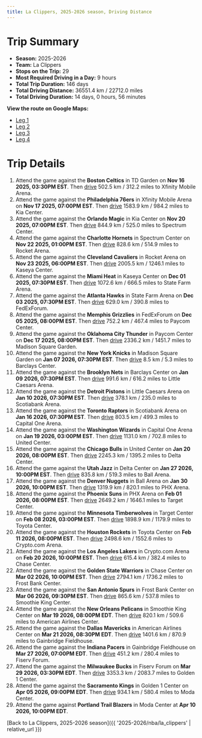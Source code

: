 ```yaml
---
title: La Clippers, 2025-2026 season, Driving Distance
---
```


# Trip Summary
- **Season:** 2025-2026
- **Team:** La Clippers
- **Stops on the Trip:** 29
- **Most Required Driving in a Day:** 9 hours
- **Total Trip Duration:** 146 days
- **Total Driving Distance:** 36551.4 km / 22712.0 miles
- **Total Driving Duration:** 14 days, 0 hours, 56 minutes

**View the route on Google Maps:**
- [Leg 1](https://www.google.com/maps/dir/TD+Garden+Boston+MA/Xfinity+Mobile+Arena+Philadelphia+PA/Kia+Center+Orlando+FL/Spectrum+Center+Charlotte+NC/Rocket+Arena+Cleveland+OH/Kaseya+Center+Miami+FL/State+Farm+Arena+Atlanta+GA/FedExForum+Memphis+TN/Paycom+Center+Oklahoma+City+OK/Madison+Square+Garden+New+York+NY)
- [Leg 2](https://www.google.com/maps/dir/Madison+Square+Garden+New+York+NY/Barclays+Center+Brooklyn+NY/Little+Caesars+Arena+Detroit+MI/Scotiabank+Arena+Toronto+ON/Capital+One+Arena+Washington+DC/United+Center+Chicago+IL/Delta+Center+Salt+Lake+City+UT/Ball+Arena+Denver+CO/PHX+Arena+Phoenix+AZ/Target+Center+Minneapolis+MN)
- [Leg 3](https://www.google.com/maps/dir/Target+Center+Minneapolis+MN/Toyota+Center+Houston+TX/Crypto.com+Arena+Los+Angeles+CA/Chase+Center+San+Francisco+CA/Frost+Bank+Center+San+Antonio+TX/Smoothie+King+Center+New+Orleans+LA/American+Airlines+Center+Dallas+TX/Gainbridge+Fieldhouse+Indianapolis+IN/Fiserv+Forum+Milwaukee+WI/Golden+1+Center+Sacramento+CA)
- [Leg 4](https://www.google.com/maps/dir/Golden+1+Center+Sacramento+CA/Moda+Center+Portland+OR)

# Trip Details
1. Attend the game against the **Boston Celtics** in TD Garden on **Nov 16 2025, 03:30PM EST**. Then [drive](https://www.google.com/maps/dir/TD+Garden+Boston+MA/Xfinity+Mobile+Arena+Philadelphia+PA) 502.5 km / 312.2 miles to Xfinity Mobile Arena.
2. Attend the game against the **Philadelphia 76ers** in Xfinity Mobile Arena on **Nov 17 2025, 07:00PM EST**. Then [drive](https://www.google.com/maps/dir/Xfinity+Mobile+Arena+Philadelphia+PA/Kia+Center+Orlando+FL) 1583.9 km / 984.2 miles to Kia Center.
3. Attend the game against the **Orlando Magic** in Kia Center on **Nov 20 2025, 07:00PM EST**. Then [drive](https://www.google.com/maps/dir/Kia+Center+Orlando+FL/Spectrum+Center+Charlotte+NC) 844.9 km / 525.0 miles to Spectrum Center.
4. Attend the game against the **Charlotte Hornets** in Spectrum Center on **Nov 22 2025, 01:00PM EST**. Then [drive](https://www.google.com/maps/dir/Spectrum+Center+Charlotte+NC/Rocket+Arena+Cleveland+OH) 828.6 km / 514.9 miles to Rocket Arena.
5. Attend the game against the **Cleveland Cavaliers** in Rocket Arena on **Nov 23 2025, 06:00PM EST**. Then [drive](https://www.google.com/maps/dir/Rocket+Arena+Cleveland+OH/Kaseya+Center+Miami+FL) 2005.5 km / 1246.1 miles to Kaseya Center.
6. Attend the game against the **Miami Heat** in Kaseya Center on **Dec 01 2025, 07:30PM EST**. Then [drive](https://www.google.com/maps/dir/Kaseya+Center+Miami+FL/State+Farm+Arena+Atlanta+GA) 1072.6 km / 666.5 miles to State Farm Arena.
7. Attend the game against the **Atlanta Hawks** in State Farm Arena on **Dec 03 2025, 07:30PM EST**. Then [drive](https://www.google.com/maps/dir/State+Farm+Arena+Atlanta+GA/FedExForum+Memphis+TN) 629.0 km / 390.8 miles to FedExForum.
8. Attend the game against the **Memphis Grizzlies** in FedExForum on **Dec 05 2025, 08:00PM EST**. Then [drive](https://www.google.com/maps/dir/FedExForum+Memphis+TN/Paycom+Center+Oklahoma+City+OK) 752.2 km / 467.4 miles to Paycom Center.
9. Attend the game against the **Oklahoma City Thunder** in Paycom Center on **Dec 17 2025, 08:00PM EST**. Then [drive](https://www.google.com/maps/dir/Paycom+Center+Oklahoma+City+OK/Madison+Square+Garden+New+York+NY) 2336.2 km / 1451.7 miles to Madison Square Garden.
10. Attend the game against the **New York Knicks** in Madison Square Garden on **Jan 07 2026, 07:30PM EST**. Then [drive](https://www.google.com/maps/dir/Madison+Square+Garden+New+York+NY/Barclays+Center+Brooklyn+NY) 8.5 km / 5.3 miles to Barclays Center.
11. Attend the game against the **Brooklyn Nets** in Barclays Center on **Jan 09 2026, 07:30PM EST**. Then [drive](https://www.google.com/maps/dir/Barclays+Center+Brooklyn+NY/Little+Caesars+Arena+Detroit+MI) 991.6 km / 616.2 miles to Little Caesars Arena.
12. Attend the game against the **Detroit Pistons** in Little Caesars Arena on **Jan 10 2026, 07:30PM EST**. Then [drive](https://www.google.com/maps/dir/Little+Caesars+Arena+Detroit+MI/Scotiabank+Arena+Toronto+ON) 378.1 km / 235.0 miles to Scotiabank Arena.
13. Attend the game against the **Toronto Raptors** in Scotiabank Arena on **Jan 16 2026, 07:30PM EST**. Then [drive](https://www.google.com/maps/dir/Scotiabank+Arena+Toronto+ON/Capital+One+Arena+Washington+DC) 803.5 km / 499.3 miles to Capital One Arena.
14. Attend the game against the **Washington Wizards** in Capital One Arena on **Jan 19 2026, 03:00PM EST**. Then [drive](https://www.google.com/maps/dir/Capital+One+Arena+Washington+DC/United+Center+Chicago+IL) 1131.0 km / 702.8 miles to United Center.
15. Attend the game against the **Chicago Bulls** in United Center on **Jan 20 2026, 08:00PM EST**. Then [drive](https://www.google.com/maps/dir/United+Center+Chicago+IL/Delta+Center+Salt+Lake+City+UT) 2245.3 km / 1395.2 miles to Delta Center.
16. Attend the game against the **Utah Jazz** in Delta Center on **Jan 27 2026, 10:00PM EST**. Then [drive](https://www.google.com/maps/dir/Delta+Center+Salt+Lake+City+UT/Ball+Arena+Denver+CO) 835.8 km / 519.3 miles to Ball Arena.
17. Attend the game against the **Denver Nuggets** in Ball Arena on **Jan 30 2026, 10:00PM EST**. Then [drive](https://www.google.com/maps/dir/Ball+Arena+Denver+CO/PHX+Arena+Phoenix+AZ) 1319.9 km / 820.1 miles to PHX Arena.
18. Attend the game against the **Phoenix Suns** in PHX Arena on **Feb 01 2026, 08:00PM EST**. Then [drive](https://www.google.com/maps/dir/PHX+Arena+Phoenix+AZ/Target+Center+Minneapolis+MN) 2649.2 km / 1646.1 miles to Target Center.
19. Attend the game against the **Minnesota Timberwolves** in Target Center on **Feb 08 2026, 03:00PM EST**. Then [drive](https://www.google.com/maps/dir/Target+Center+Minneapolis+MN/Toyota+Center+Houston+TX) 1898.9 km / 1179.9 miles to Toyota Center.
20. Attend the game against the **Houston Rockets** in Toyota Center on **Feb 11 2026, 08:00PM EST**. Then [drive](https://www.google.com/maps/dir/Toyota+Center+Houston+TX/Crypto.com+Arena+Los+Angeles+CA) 2498.6 km / 1552.6 miles to Crypto.com Arena.
21. Attend the game against the **Los Angeles Lakers** in Crypto.com Arena on **Feb 20 2026, 10:00PM EST**. Then [drive](https://www.google.com/maps/dir/Crypto.com+Arena+Los+Angeles+CA/Chase+Center+San+Francisco+CA) 615.4 km / 382.4 miles to Chase Center.
22. Attend the game against the **Golden State Warriors** in Chase Center on **Mar 02 2026, 10:00PM EST**. Then [drive](https://www.google.com/maps/dir/Chase+Center+San+Francisco+CA/Frost+Bank+Center+San+Antonio+TX) 2794.1 km / 1736.2 miles to Frost Bank Center.
23. Attend the game against the **San Antonio Spurs** in Frost Bank Center on **Mar 06 2026, 09:30PM EST**. Then [drive](https://www.google.com/maps/dir/Frost+Bank+Center+San+Antonio+TX/Smoothie+King+Center+New+Orleans+LA) 865.6 km / 537.8 miles to Smoothie King Center.
24. Attend the game against the **New Orleans Pelicans** in Smoothie King Center on **Mar 19 2026, 08:00PM EDT**. Then [drive](https://www.google.com/maps/dir/Smoothie+King+Center+New+Orleans+LA/American+Airlines+Center+Dallas+TX) 820.1 km / 509.6 miles to American Airlines Center.
25. Attend the game against the **Dallas Mavericks** in American Airlines Center on **Mar 21 2026, 08:30PM EDT**. Then [drive](https://www.google.com/maps/dir/American+Airlines+Center+Dallas+TX/Gainbridge+Fieldhouse+Indianapolis+IN) 1401.6 km / 870.9 miles to Gainbridge Fieldhouse.
26. Attend the game against the **Indiana Pacers** in Gainbridge Fieldhouse on **Mar 27 2026, 07:00PM EDT**. Then [drive](https://www.google.com/maps/dir/Gainbridge+Fieldhouse+Indianapolis+IN/Fiserv+Forum+Milwaukee+WI) 451.2 km / 280.4 miles to Fiserv Forum.
27. Attend the game against the **Milwaukee Bucks** in Fiserv Forum on **Mar 29 2026, 03:30PM EDT**. Then [drive](https://www.google.com/maps/dir/Fiserv+Forum+Milwaukee+WI/Golden+1+Center+Sacramento+CA) 3353.3 km / 2083.7 miles to Golden 1 Center.
28. Attend the game against the **Sacramento Kings** in Golden 1 Center on **Apr 05 2026, 09:00PM EDT**. Then [drive](https://www.google.com/maps/dir/Golden+1+Center+Sacramento+CA/Moda+Center+Portland+OR) 934.1 km / 580.4 miles to Moda Center.
29. Attend the game against **Portland Trail Blazers** in Moda Center at **Apr 10 2026, 10:00PM EDT**.

[Back to La Clippers, 2025-2026 season]({{ '2025-2026/nba/la_clippers' | relative_url }})
